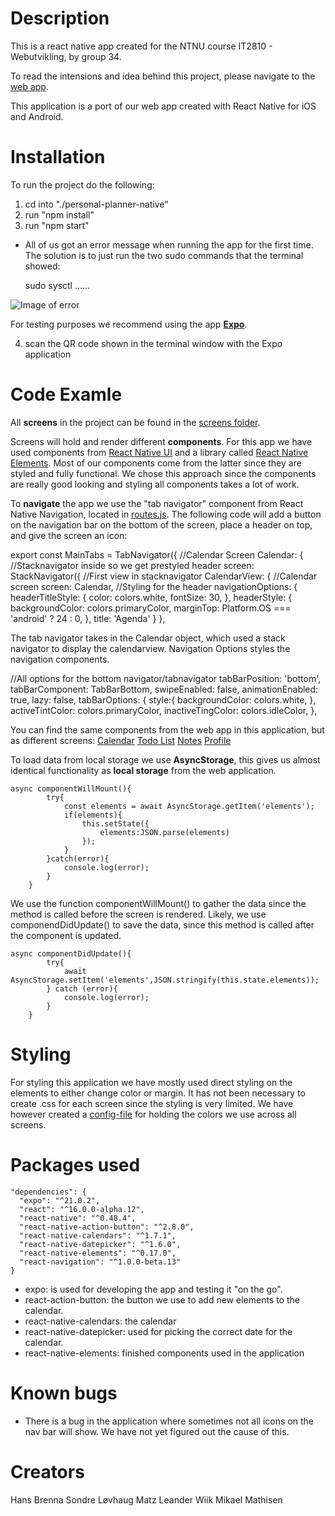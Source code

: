 # Description

This is a react native app created for the NTNU course IT2810 - Webutvikling, by group 34.

To read the intensions and idea behind this project, please navigate to the [web app](../personal-planner/).

This application is a port of our web app created with React Native for iOS and Android.

# Installation

To run the project do the following:
1. cd into "./personal-planner-native"
2. run "npm install"
3. run "npm start"
- All of us got an error message when running the app for the first time. The solution is to just run the two sudo commands that the terminal showed:

    sudo sysctl ......

![Image of error](https://imgur.com/a/ISUyy)

For testing purposes we recommend using the app [__Expo__](https://expo.io).

4. scan the QR code shown in the terminal window with the Expo application

# Code Examle

All __screens__ in the project can be found in the [screens folder](./screens/). 

Screens will hold and render different __components__. For this app we have used components from [React Native UI](https://facebook.github.io/react-native/docs/native-components-ios.html) and a library called [React Native Elements](https://react-native-training.github.io/react-native-elements/). Most of our components come from the latter since they are styled and fully functional. We chose this approach since the components are really good looking and styling all components takes a lot of work.

To __navigate__ the app we use the "tab navigator" component from React Native Navigation, located in [routes.js](./config/routes.js). The following code will add a button on the navigation bar on the bottom of the screen, place a header on top, and give the screen an icon:

  export const MainTabs = TabNavigator({
      //Calendar Screen
      Calendar: {
          //Stacknavigator inside so we get prestyled header
          screen: StackNavigator({
              //First view in stacknavigator
              CalendarView: {
                  //Calendar screen
                  screen: Calendar,
                  //Styling for the header
                  navigationOptions: {
                      headerTitleStyle: {
                          color: colors.white,
                          fontSize: 30,
                      },
                      headerStyle: {
                          backgroundColor: colors.primaryColor,
                          marginTop: Platform.OS === 'android' ? 24 : 0,
                      },
                      title: 'Agenda'
                  }
              },

The tab navigator takes in the Calendar object, which used a stack navigator to display the calendarview. Navigation Options styles the navigation components.

  //All options for the bottom navigator/tabnavigator
  tabBarPosition: 'bottom',
  tabBarComponent: TabBarBottom,
  swipeEnabled: false,
  animationEnabled: true,
  lazy: false,
  tabBarOptions: {
      style:{
          backgroundColor: colors.white,
      },
      activeTintColor: colors.primaryColor,
      inactiveTingColor: colors.idleColor,
  },

You can find the same components from the web app in this application, but as different screens:
[Calendar](./screens/calendar.js)
[Todo List](./screens/todo-list.js)
[Notes](./screens/notes.js)
[Profile](./screens/profile.js)

To load data from local storage we use __AsyncStorage__, this gives us almost identical functionality as __local storage__ from the web application. 

    async componentWillMount(){
            try{
                const elements = await AsyncStorage.getItem('elements');
                if(elements){
                    this.setState({
                        elements:JSON.parse(elements)
                    });
                }
            }catch(error){
                console.log(error);
            }
        }

We use the function componentWillMount() to gather the data since the method is called before the screen is rendered.
Likely, we use componendDidUpdate() to save the data, since this method is called after the component is updated.

    async componentDidUpdate(){
            try{
                await AsyncStorage.setItem('elements',JSON.stringify(this.state.elements));
            } catch (error){
                console.log(error);
            }
        }

# Styling

For styling this application we have mostly used direct styling on the elements to either change color or margin. It has not been necessary to create .css for each screen since the styling is very limited. We have however created a [config-file](./config/colors.js) for holding the colors we use across all screens.

# Packages used


    "dependencies": {
      "expo": "^21.0.2",
      "react": "^16.0.0-alpha.12",
      "react-native": "^0.48.4",
      "react-native-action-button": "^2.8.0",
      "react-native-calendars": "^1.7.1",
      "react-native-datepicker": "^1.6.0",
      "react-native-elements": "^0.17.0",
      "react-navigation": "^1.0.0-beta.13"
    }

- expo: is used for developing the app and testing it "on the go".
- react-action-button: the button we use to add new elements to the calendar.
- react-native-calendars: the calendar
- react-native-datepicker: used for picking the correct date for the calendar.
- react-native-elements: finished components used in the application

# Known bugs
- There is a bug in the application where sometimes not all icons on the nav bar will show. We have not yet figured out the cause of this.

# Creators

Hans Brenna
Sondre Løvhaug
Matz Leander Wiik
Mikael Mathisen